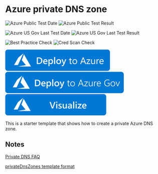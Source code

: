 # Azure private DNS zone

![Azure Public Test Date](https://azurequickstartsservice.blob.core.windows.net/badges/quickstarts/microsoft.network/private-dns-zone/PublicLastTestDate.svg)
![Azure Public Test Result](https://azurequickstartsservice.blob.core.windows.net/badges/quickstarts/microsoft.network/private-dns-zone/PublicDeployment.svg)

![Azure US Gov Last Test Date](https://azurequickstartsservice.blob.core.windows.net/badges/quickstarts/microsoft.network/private-dns-zone/FairfaxLastTestDate.svg)
![Azure US Gov Last Test Result](https://azurequickstartsservice.blob.core.windows.net/badges/quickstarts/microsoft.network/private-dns-zone/FairfaxDeployment.svg)

![Best Practice Check](https://azurequickstartsservice.blob.core.windows.net/badges/quickstarts/microsoft.network/private-dns-zone/BestPracticeResult.svg)
![Cred Scan Check](https://azurequickstartsservice.blob.core.windows.net/badges/quickstarts/microsoft.network/private-dns-zone/CredScanResult.svg)

[![Deploy To Azure](https://raw.githubusercontent.com/Azure/azure-quickstart-templates/master/1-CONTRIBUTION-GUIDE/images/deploytoazure.svg?sanitize=true)](https://portal.azure.com/#create/Microsoft.Template/uri/https%3A%2F%2Fraw.githubusercontent.com%2FAzure%2Fazure-quickstart-templates%2Fmaster%2Fquickstarts%2Fmicrosoft.network%2Fprivate-dns-zone%2Fazuredeploy.json)  
[![Deploy To Azure US Gov](https://raw.githubusercontent.com/Azure/azure-quickstart-templates/master/1-CONTRIBUTION-GUIDE/images/deploytoazuregov.svg?sanitize=true)](https://portal.azure.us/#create/Microsoft.Template/uri/https%3A%2F%2Fraw.githubusercontent.com%2FAzure%2Fazure-quickstart-templates%2Fmaster%2Fquickstarts%2Fmicrosoft.network%2Fprivate-dns-zone%2Fazuredeploy.json)
[![Visualize](https://raw.githubusercontent.com/Azure/azure-quickstart-templates/master/1-CONTRIBUTION-GUIDE/images/visualizebutton.svg?sanitize=true)](http://armviz.io/#/?load=https%3A%2F%2Fraw.githubusercontent.com%2FAzure%2Fazure-quickstart-templates%2Fmaster%2Fquickstarts%2Fmicrosoft.network%2Fprivate-dns-zone%2Fazuredeploy.json)

This is a starter template that shows how to create a private Azure DNS zone.  

## Notes

[Private DNS FAQ](https://docs.microsoft.com/en-us/azure/dns/dns-faq-private)

[privateDnsZones template format](https://docs.microsoft.com/en-us/azure/templates/microsoft.network/2018-09-01/privatednszones)



